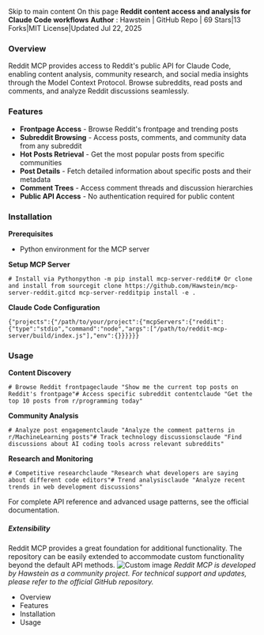 Skip to main content
On this page
**Reddit content access and analysis for Claude Code workflows**
**Author** : Hawstein | GitHub Repo | 69 Stars|13 Forks|MIT License|Updated Jul 22, 2025
### Overview​
Reddit MCP provides access to Reddit's public API for Claude Code, enabling content analysis, community research, and social media insights through the Model Context Protocol. Browse subreddits, read posts and comments, and analyze Reddit discussions seamlessly.
### Features​
  * **Frontpage Access** - Browse Reddit's frontpage and trending posts
  * **Subreddit Browsing** - Access posts, comments, and community data from any subreddit
  * **Hot Posts Retrieval** - Get the most popular posts from specific communities
  * **Post Details** - Fetch detailed information about specific posts and their metadata
  * **Comment Trees** - Access comment threads and discussion hierarchies
  * **Public API Access** - No authentication required for public content


### Installation​
**Prerequisites**
  * Python environment for the MCP server


**Setup MCP Server**
```
# Install via Pythonpython -m pip install mcp-server-reddit# Or clone and install from sourcegit clone https://github.com/Hawstein/mcp-server-reddit.gitcd mcp-server-redditpip install -e .
```

**Claude Code Configuration**
```
{"projects":{"/path/to/your/project":{"mcpServers":{"reddit":{"type":"stdio","command":"node","args":["/path/to/reddit-mcp-server/build/index.js"],"env":{}}}}}}
```

### Usage​
**Content Discovery**
```
# Browse Reddit frontpageclaude "Show me the current top posts on Reddit's frontpage"# Access specific subreddit contentclaude "Get the top 10 posts from r/programming today"
```

**Community Analysis**
```
# Analyze post engagementclaude "Analyze the comment patterns in r/MachineLearning posts"# Track technology discussionsclaude "Find discussions about AI coding tools across relevant subreddits"
```

**Research and Monitoring**
```
# Competitive researchclaude "Research what developers are saying about different code editors"# Trend analysisclaude "Analyze recent trends in web development discussions"
```

For complete API reference and advanced usage patterns, see the official documentation.
##### Extensibility
Reddit MCP provides a great foundation for additional functionality. The repository can be easily extended to accommodate custom functionality beyond the default API methods.
![Custom image](https://www.claudelog.com/img/discovery/003.png)
_Reddit MCP is developed by Hawstein as a community project. For technical support and updates, please refer to the official GitHub repository._
  * Overview
  * Features
  * Installation
  * Usage


